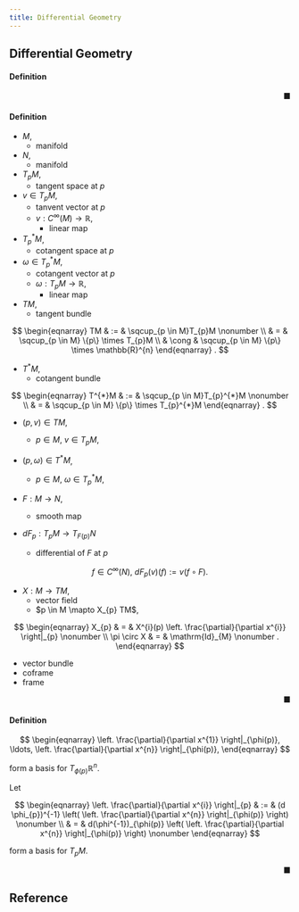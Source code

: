 ```yaml
---
title: Differential Geometry
---
```


## Differential Geometry


#### Definition

<div class="end-of-statement" style="text-align: right">■</div>

#### Definition
* $M$,
    * manifold
* $N$,
    * manifold
* $T_{p}M$,
    * tangent space at $p$
* $v \in T_{p}M$,
    * tanvent vector at $p$
    * $v:C^{\infty}(M) \rightarrow \mathbb{R}$,
        * linear map
* $T_{p}^{*}M$,
    * cotangent space at $p$
* $\omega \in T_{p}^{*}M$,
    * cotangent vector at $p$
    * $\omega:T_{p}M \rightarrow \mathbb{R}$,
        * linear map
* $TM$,
    * tangent bundle

$$
\begin{eqnarray}
    TM
    & := &
        \sqcup_{p \in M}T_{p}M
    \nonumber
    \\
    & = &
        \sqcup_{p \in M}
        \{p\}
        \times
        T_{p}M
    \\
    & \cong &
        \sqcup_{p \in M}
        \{p\}
        \times
        \mathbb{R}^{n}
\end{eqnarray}
    .
$$

* $T^{*}M$,
    * cotangent bundle

$$
\begin{eqnarray}
    T^{*}M
    & := &
        \sqcup_{p \in M}T_{p}^{*}M
    \nonumber
    \\
    & = &
        \sqcup_{p \in M}
        \{p\}
        \times
        T_{p}^{*}M
\end{eqnarray}
    .
$$

* $(p, v) \in TM$,
    * $p \in M$, $v \in T_{p}M$,

* $(p, \omega) \in T^{*}M$,
    * $p \in M$, $\omega \in T_{p}^{*}M$,

* $F: M \rightarrow N$,
    * smooth map
* $dF_{p}: T_{p}M \rightarrow T_{F(p)}{N}$
    * differential of $F$ at $p$

$$
    f \in C^{\infty}(N),
    \
    dF_{p}(v)(f)
    :=
    v(f \circ F)
    .
$$

* $X: M \rightarrow TM$,
    * vector field
    * $p \in M \mapto X_{p} TM$,

$$
\begin{eqnarray}
    X_{p}
    & = &
        X^{i}(p)
        \left.
            \frac{\partial}{\partial x^{i}} 
        \right|_{p}
    \nonumber
    \\
    \pi \circ X
    & = &
        \mathrm{Id}_{M}
    \nonumber
    .
\end{eqnarray}
$$

* vector bundle
* coframe
* frame

<div class="end-of-statement" style="text-align: right">■</div>

#### Definition

$$
\begin{eqnarray}
    \left.
        \frac{\partial}{\partial x^{1}} 
    \right|_{\phi(p)},
    \ldots,
    \left.
        \frac{\partial}{\partial x^{n}} 
    \right|_{\phi(p)},
\end{eqnarray}
$$

form a basis for $T_{\phi(p)} \mathbb{R}^{n}$.

Let

$$
\begin{eqnarray}
    \left.
        \frac{\partial}{\partial x^{i}} 
    \right|_{p}
    & := &
        (d \phi_{p})^{-1}
        \left(
            \left.
                \frac{\partial}{\partial x^{n}} 
            \right|_{\phi(p)}
        \right)
    \nonumber
    \\
    & = &
        d(\phi^{-1})_{\phi(p)}
        \left(
            \left.
                \frac{\partial}{\partial x^{n}} 
            \right|_{\phi(p)}
        \right)
    \nonumber
\end{eqnarray}
$$

form a basis for $T_{p}M$.

<div class="end-of-statement" style="text-align: right">■</div>

## Reference
